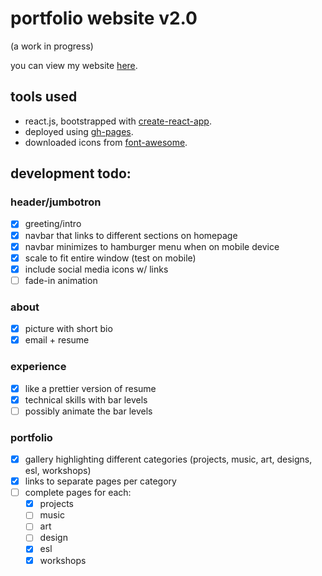 # portfolio website v2.0

(a work in progress)

you can view my website [here](https://aka-andi.github.io).

## tools used
* react.js, bootstrapped with [create-react-app](https://github.com/facebook/create-react-app).
* deployed using [gh-pages](https://www.npmjs.com/package/gh-pages).
* downloaded icons from [font-awesome](https://fontawesome.com/v4.7.0/).

## development todo:

### header/jumbotron
- [X] greeting/intro
- [X] navbar that links to different sections on homepage
- [X] navbar minimizes to hamburger menu when on mobile device
- [X] scale to fit entire window (test on mobile)
- [X] include social media icons w/ links
- [ ] fade-in animation

### about
- [X] picture with short bio
- [X] email + resume

### experience
- [X] like a prettier version of resume
- [X] technical skills with bar levels
- [ ] possibly animate the bar levels

### portfolio
- [X] gallery highlighting different categories (projects, music, art, designs, esl, workshops)
- [X] links to separate pages per category
- [ ] complete pages for each:
    - [X] projects
    - [ ] music
    - [ ] art
    - [ ] design
    - [X] esl
    - [X] workshops